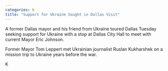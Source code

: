 ```yaml
---
categories: b
title: "Support for Ukraine Sought in Dallas Visit"
---
```


A former Dallas mayor and his friend from Ukraine toured Dallas Tuesday seeking support for Ukraine with a stop at Dallas City Hall to meet with current Mayor Eric Johnson.



Former Mayor Tom Leppert met Ukrainian journalist Ruslan Kukharshek on a mission trip to Ukraine years before the war.



K